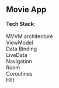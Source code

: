 ## Movie App

**Tech Stack**:</br></br>
MVVM architecture</br>
ViewModel</br>
Data Binding</br>
LiveData</br>
Navigation</br>
Room</br>
Coroutines</br>
Hilt</br>